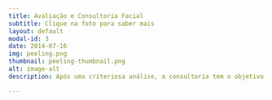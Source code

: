 ```yaml
---
title: Avaliação e Consultoria Facial
subtitle: Clique na foto para saber mais
layout: default
modal-id: 3
date: 2014-07-16
img: peeling.png
thumbnail: peeling-thumbnail.png
alt: image-alt
description: Após uma criteriosa análise, a consultoria tem o objetivo de sanar dúvidas relacionadas a seu tipo de pele e necessidades, através da elaboração de uma rotina de cuidados e sugestões de tratamentos personalizados. É possível adicionar a consultoria a outro serviço avulso (o valor passa a ser um acréscimo sobre o serviço escolhido), basta informar na mensagem no momento do agendamento.

---
```

